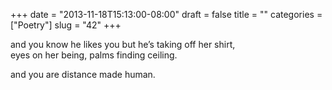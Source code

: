 +++
date = "2013-11-18T15:13:00-08:00"
draft = false
title = ""
categories = ["Poetry"]
slug = "42"
+++

<p>and you know he likes you but he’s taking off her shirt,<br /> eyes on her being, <span>palms finding ceiling.</span></p>
<p>and you are distance made human.</p>
